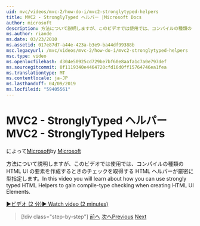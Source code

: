 ```yaml
---
uid: mvc/videos/mvc-2/how-do-i/mvc2-stronglytyped-helpers
title: MVC2 - StronglyTyped ヘルパー |Microsoft Docs
author: microsoft
description: 方法について説明しますが、このビデオでは使用では、コンパイルの種類の HTML UI の要素を作成するときのチェックを取得する HTML ヘルパーが厳密に型指定します。
ms.author: riande
ms.date: 03/23/2010
ms.assetid: 017e87d7-a44e-423a-b3e9-ba44df99388b
msc.legacyurl: /mvc/videos/mvc-2/how-do-i/mvc2-stronglytyped-helpers
msc.type: video
ms.openlocfilehash: d304e50925cd729be7bf60e8aafa1c7a0e797def
ms.sourcegitcommit: 0f1119340e4464720cfd16d0ff15764746ea1fea
ms.translationtype: MT
ms.contentlocale: ja-JP
ms.lasthandoff: 04/09/2019
ms.locfileid: "59405561"
---
```

# <a name="mvc2---stronglytyped-helpers"></a><span data-ttu-id="80cf9-103">MVC2 - StronglyTyped ヘルパー</span><span class="sxs-lookup"><span data-stu-id="80cf9-103">MVC2 - StronglyTyped Helpers</span></span>

<span data-ttu-id="80cf9-104">によって[Microsoft](https://github.com/microsoft)</span><span class="sxs-lookup"><span data-stu-id="80cf9-104">by [Microsoft](https://github.com/microsoft)</span></span>

<span data-ttu-id="80cf9-105">方法について説明しますが、このビデオでは使用では、コンパイルの種類の HTML UI の要素を作成するときのチェックを取得する HTML ヘルパーが厳密に型指定します。</span><span class="sxs-lookup"><span data-stu-id="80cf9-105">In this video you will learn about how you can use strongly typed HTML Helpers to gain compile-type checking when creating HTML UI Elements.</span></span>

[<span data-ttu-id="80cf9-106">&#9654;ビデオ (2 分)</span><span class="sxs-lookup"><span data-stu-id="80cf9-106">&#9654; Watch video (2 minutes)</span></span>](https://channel9.msdn.com/Blogs/ASP-NET-Site-Videos/mvc2-stronglytyped-helpers)

> [!div class="step-by-step"]
> <span data-ttu-id="80cf9-107">[前へ](mvc2-html-encoding.md)
> [次へ](mvc2-model-validation.md)</span><span class="sxs-lookup"><span data-stu-id="80cf9-107">[Previous](mvc2-html-encoding.md)
[Next](mvc2-model-validation.md)</span></span>
